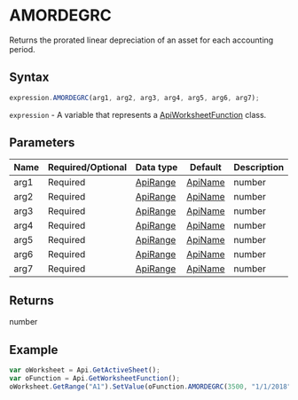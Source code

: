 # AMORDEGRC

Returns the prorated linear depreciation of an asset for each accounting period.

## Syntax

```javascript
expression.AMORDEGRC(arg1, arg2, arg3, arg4, arg5, arg6, arg7);
```

`expression` - A variable that represents a [ApiWorksheetFunction](../ApiWorksheetFunction.md) class.

## Parameters

| **Name** | **Required/Optional** | **Data type** | **Default** | **Description** |
| ------------- | ------------- | ------------- | ------------- | ------------- |
| arg1 | Required | [ApiRange](../../ApiRange/ApiRange.md) | [ApiName](../../ApiName/ApiName.md) | number |  | The cost of the asset. |
| arg2 | Required | [ApiRange](../../ApiRange/ApiRange.md) | [ApiName](../../ApiName/ApiName.md) | number |  | The date when asset is purchased. |
| arg3 | Required | [ApiRange](../../ApiRange/ApiRange.md) | [ApiName](../../ApiName/ApiName.md) | number |  | The date when the first period ends. |
| arg4 | Required | [ApiRange](../../ApiRange/ApiRange.md) | [ApiName](../../ApiName/ApiName.md) | number |  | The salvage value of the asset at the end of its lifetime. |
| arg5 | Required | [ApiRange](../../ApiRange/ApiRange.md) | [ApiName](../../ApiName/ApiName.md) | number |  | The period for which the depreciation will be calculated. |
| arg6 | Required | [ApiRange](../../ApiRange/ApiRange.md) | [ApiName](../../ApiName/ApiName.md) | number |  | The rate of depreciation. |
| arg7 | Required | [ApiRange](../../ApiRange/ApiRange.md) | [ApiName](../../ApiName/ApiName.md) | number |  | The day count basis to use: **0** or omitted - US (NASD) 30/360; **1** - Actual/actual; **2** - Actual/360; **3** - Actual/365; **4** - European 30/360. |

## Returns

number

## Example



```javascript
var oWorksheet = Api.GetActiveSheet();
var oFunction = Api.GetWorksheetFunction();
oWorksheet.GetRange("A1").SetValue(oFunction.AMORDEGRC(3500, "1/1/2018", "3/1/2018", 500, 1, 0.25, 1));
```
